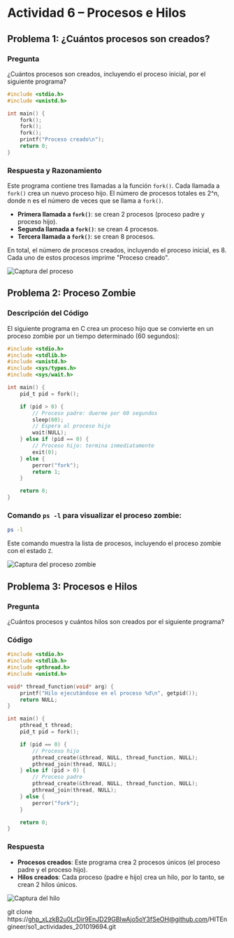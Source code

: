 
# Actividad 6 – Procesos e Hilos

## Problema 1: ¿Cuántos procesos son creados?

### Pregunta
¿Cuántos procesos son creados, incluyendo el proceso inicial, por el siguiente programa?

```c
#include <stdio.h>
#include <unistd.h>

int main() {
    fork();
    fork();
    fork();
    printf("Proceso creado\n");
    return 0;
}
```

### Respuesta y Razonamiento

Este programa contiene tres llamadas a la función `fork()`. Cada llamada a `fork()` crea un nuevo proceso hijo. 
El número de procesos totales es 2^n, donde n es el número de veces que se llama a `fork()`.

- **Primera llamada a `fork()`**: se crean 2 procesos (proceso padre y proceso hijo).
- **Segunda llamada a `fork()`**: se crean 4 procesos.
- **Tercera llamada a `fork()`**: se crean 8 procesos.

En total, el número de procesos creados, incluyendo el proceso inicial, es 8. Cada uno de estos procesos imprime "Proceso creado".

![Captura del proceso](./home/ubuntu/Pictures/Screenshots/E1.png)



## Problema 2: Proceso Zombie

### Descripción del Código

El siguiente programa en C crea un proceso hijo que se convierte en un proceso zombie por un tiempo determinado (60 segundos):

```c
#include <stdio.h>
#include <stdlib.h>
#include <unistd.h>
#include <sys/types.h>
#include <sys/wait.h>

int main() {
    pid_t pid = fork();

    if (pid > 0) {
        // Proceso padre: duerme por 60 segundos
        sleep(60);
        // Espera al proceso hijo
        wait(NULL);
    } else if (pid == 0) {
        // Proceso hijo: termina inmediatamente
        exit(0);
    } else {
        perror("fork");
        return 1;
    }

    return 0;
}
```

### Comando `ps -l` para visualizar el proceso zombie:

```bash
ps -l
```

Este comando muestra la lista de procesos, incluyendo el proceso zombie con el estado `Z`.

![Captura del proceso zombie](./home/ubuntu/Pictures/Screenshots/E2.png)



## Problema 3: Procesos e Hilos

### Pregunta
¿Cuántos procesos y cuántos hilos son creados por el siguiente programa?

### Código

```c
#include <stdio.h>
#include <stdlib.h>
#include <pthread.h>
#include <unistd.h>

void* thread_function(void* arg) {
    printf("Hilo ejecutándose en el proceso %d\n", getpid());
    return NULL;
}

int main() {
    pthread_t thread;
    pid_t pid = fork();

    if (pid == 0) {
        // Proceso hijo
        pthread_create(&thread, NULL, thread_function, NULL);
        pthread_join(thread, NULL);
    } else if (pid > 0) {
        // Proceso padre
        pthread_create(&thread, NULL, thread_function, NULL);
        pthread_join(thread, NULL);
    } else {
        perror("fork");
    }

    return 0;
}
```

### Respuesta

- **Procesos creados**: Este programa crea 2 procesos únicos (el proceso padre y el proceso hijo).
- **Hilos creados**: Cada proceso (padre e hijo) crea un hilo, por lo tanto, se crean 2 hilos únicos.

![Captura del hilo](./home/ubuntu/Pictures/Screenshots/E3.png)


git clone https://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@github.com/HITEngineer/so1_actividades_201019694.git
